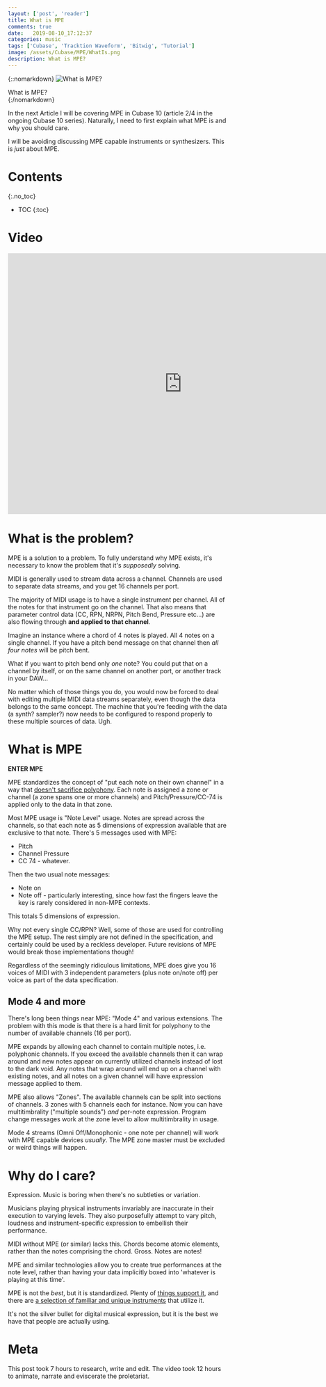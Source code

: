 ```yaml
---
layout: ['post', 'reader']
title: What is MPE
comments: true
date:   2019-08-10_17:12:37 
categories: music
tags: ['Cubase', 'Tracktion Waveform', 'Bitwig', 'Tutorial']
image: /assets/Cubase/MPE/WhatIs.png
description: What is MPE?
---
```


{::nomarkdown}
<img src="/assets/Cubase/MPE/WhatIs.png" alt="What is MPE?">
<div class="image-caption">What is MPE?</div>
{:/nomarkdown}

In the next Article I will be covering MPE in Cubase 10 (article 2/4 in the ongoing Cubase 10 series). Naturally, I need to first explain what MPE is and why you should care.

I will be avoiding discussing MPE capable instruments or synthesizers. This is _just_ about MPE.

<!--more-->



# Contents
{:.no_toc}
* TOC
{:toc}

# Video

<iframe width="800" height="600" src="https://www.youtube.com/embed/YEEE-Hjmpdw" frameborder="0" allow="accelerometer; autoplay; encrypted-media; gyroscope; picture-in-picture" allowfullscreen></iframe>

# What is the problem?

MPE is a solution to a problem. To fully understand why MPE exists, it's necessary to know the problem that it's _supposedly_ solving.

MIDI is generally used to stream data across a channel. Channels are used to separate data streams, and you get 16 channels per port.

The majority of MIDI usage is to have a single instrument per channel. All of the notes for that instrument go on the channel. That also means that parameter control data (CC, RPN, NRPN, Pitch Bend, Pressure etc...) are also flowing through **and applied to that channel**.

Imagine an instance where a chord of 4 notes is played. All 4 notes on a single channel. If you have a pitch bend message on that channel then _all four notes_ will be pitch bent.

What if you want to pitch bend only _one_ note? You could put that on a channel by itself, or on the same channel on another port, or another track in your DAW...

No matter which of those things you do, you would now be forced to deal with editing multiple MIDI data streams separately, even though the data belongs to the same concept. The machine that you're feeding with the data (a synth? sampler?) now needs to be configured to respond properly to these multiple sources of data. Ugh.

# What is MPE

**ENTER MPE**

MPE standardizes the concept of "put each note on their own channel" in a way that [doesn't sacrifice polyphony](#mode-4-and-more). Each note is assigned a zone or channel (a zone spans one or more channels) and Pitch/Pressure/CC-74 is applied only to the data in that zone.

Most MPE usage is "Note Level" usage. Notes are spread across the channels, so that each note as 5 dimensions of expression available that are exclusive to that note. There's 5 messages used with MPE:

* Pitch
* Channel Pressure
* CC 74 - whatever.

Then the two usual note messages:

* Note on
* Note off - particularly interesting, since how fast the fingers leave the key is rarely considered in non-MPE contexts.

This totals 5 dimensions of expression.

Why not every single CC/RPN? Well, some of those are used for controlling the MPE setup. The rest simply are not defined in the specification, and certainly could be used by a reckless developer. Future revisions of MPE would break those implementations though!

Regardless of the seemingly ridiculous limitations, MPE does give you 16 voices of MIDI with 3 independent parameters (plus note on/note off) per voice as part of the data specification.

## Mode 4 and more

There's long been things near MPE: "Mode 4" and various extensions. The problem with this mode is that there is a hard limit for polyphony to the number of available channels (16 per port).

MPE expands by allowing each channel to contain multiple notes, i.e. polyphonic channels. If you exceed the available channels then it can wrap around and new notes appear on currently utilized channels instead of lost to the dark void. Any notes that wrap around will end up on a channel with existing notes, and all notes on a given channel will have expression message applied to them.

MPE also allows "Zones". The available channels can be split into sections of channels. 3 zones with 5 channels each for instance. Now you can have multitimbrality ("multiple sounds") _and_ per-note expression. Program change messages work at the zone level to allow multitimbrality in usage.

Mode 4 streams (Omni Off/Monophonic - one note per channel) will work with MPE capable devices _usually_. The MPE zone master must be excluded or weird things will happen.

# Why do I care?

Expression. Music is boring when there's no subtleties or variation.

Musicians playing physical instruments invariably are inaccurate in their execution to varying levels. They also purposefully attempt to vary pitch, loudness and instrument-specific expression to embellish their performance.

MIDI without MPE (or similar) lacks this. Chords become atomic elements, rather than the notes comprising the chord. Gross. Notes are notes!

MPE and similar technologies allow you to create true performances at the note level, rather than having your data implicitly boxed into 'whatever is playing at this time'.

MPE is not the _best_, but it is standardized. Plenty of [things support it](http://www.rogerlinndesign.com/ls-recommended-sounds.html), and there are [a selection of familiar and unique instruments](http://www.rogerlinndesign.com/other-mpe-controllers.html) that utilize it.

It's not the silver bullet for digital musical expression, but it is the best we have that people are actually using.

# Meta

This post took 7 hours to research, write and edit. The video took 12 hours to animate, narrate and eviscerate the proletariat.






